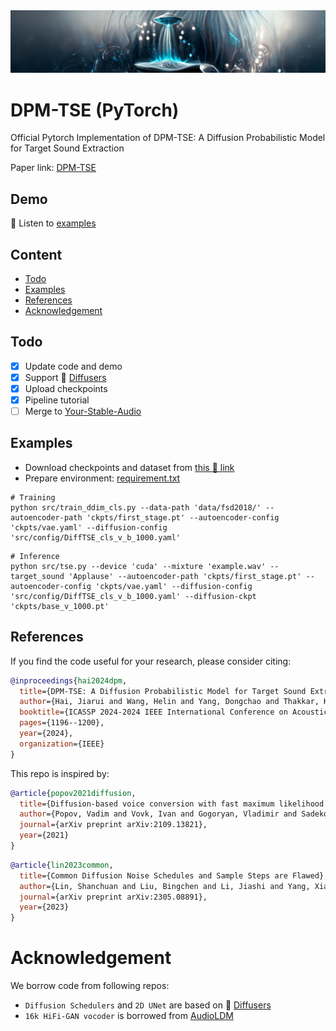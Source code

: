 <img src="img\cover.png">

# DPM-TSE (PyTorch)

Official Pytorch Implementation of DPM-TSE: A Diffusion Probabilistic Model for Target Sound Extraction

Paper link: [DPM-TSE](https://arxiv.org/abs/2310.04567)

## Demo

🎵 Listen to [examples](https://jhu-lcap.github.io/DPM-TSE/)

## Content
- [Todo](#todo)
- [Examples](#examples)
- [References](#references)
- [Acknowledgement](#acknowledgement)

## Todo
- [x] Update code and demo
- [x] Support 🤗 [Diffusers](https://github.com/huggingface/diffusers)
- [x] Upload checkpoints
- [x] Pipeline tutorial
- [ ] Merge to [Your-Stable-Audio](https://github.com/haidog-yaqub/Your-Stable-Audio)

## Examples
- Download checkpoints and dataset from [this 🤗 link](https://huggingface.co/datasets/Higobeatz/DPM-TSE/tree/main)
- Prepare environment: [requirement.txt](requirements.txt)
``` shell
# Training
python src/train_ddim_cls.py --data-path 'data/fsd2018/' --autoencoder-path 'ckpts/first_stage.pt' --autoencoder-config 'ckpts/vae.yaml' --diffusion-config 'src/config/DiffTSE_cls_v_b_1000.yaml'
```
``` shell
# Inference
python src/tse.py --device 'cuda' --mixture 'example.wav' --target_sound 'Applause' --autoencoder-path 'ckpts/first_stage.pt' --autoencoder-config 'ckpts/vae.yaml' --diffusion-config 'src/config/DiffTSE_cls_v_b_1000.yaml' --diffusion-ckpt 'ckpts/base_v_1000.pt'
```

## References

If you find the code useful for your research, please consider citing:

```bibtex
@inproceedings{hai2024dpm,
  title={DPM-TSE: A Diffusion Probabilistic Model for Target Sound Extraction},
  author={Hai, Jiarui and Wang, Helin and Yang, Dongchao and Thakkar, Karan and Dehak, Najim and Elhilali, Mounya},
  booktitle={ICASSP 2024-2024 IEEE International Conference on Acoustics, Speech and Signal Processing (ICASSP)},
  pages={1196--1200},
  year={2024},
  organization={IEEE}
}
```

This repo is inspired by:

```bibtex
@article{popov2021diffusion,
  title={Diffusion-based voice conversion with fast maximum likelihood sampling scheme},
  author={Popov, Vadim and Vovk, Ivan and Gogoryan, Vladimir and Sadekova, Tasnima and Kudinov, Mikhail and Wei, Jiansheng},
  journal={arXiv preprint arXiv:2109.13821},
  year={2021}
}
```
```bibtex
@article{lin2023common,
  title={Common Diffusion Noise Schedules and Sample Steps are Flawed},
  author={Lin, Shanchuan and Liu, Bingchen and Li, Jiashi and Yang, Xiao},
  journal={arXiv preprint arXiv:2305.08891},
  year={2023}
}
```

# Acknowledgement

We borrow code from following repos:

 - `Diffusion Schedulers` and `2D UNet` are based on 🤗 [Diffusers](https://github.com/huggingface/diffusers)
 - `16k HiFi-GAN vocoder` is borrowed from [AudioLDM](https://github.com/haoheliu/AudioLDM/tree/main)